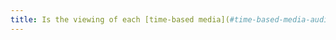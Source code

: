 ```yaml
---
title: Is the viewing of each [time-based media](#time-based-media-audio-video-and-synchronised), if required, [controllable by keyboard and any pointing device](#accessible-and-operable-by-keyboard-and-any-pointing-device)?
---
```


